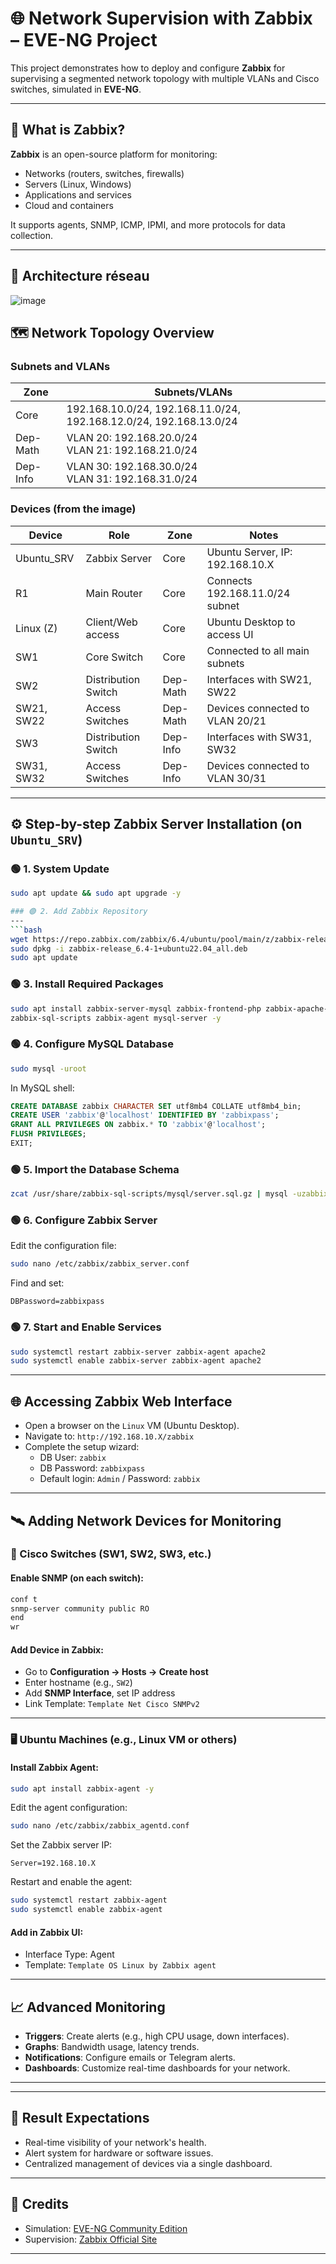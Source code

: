 # 🌐 Network Supervision with Zabbix – EVE-NG Project

This project demonstrates how to deploy and configure **Zabbix** for supervising a segmented network topology with multiple VLANs and Cisco switches, simulated in **EVE-NG**.

---
## 📖 What is Zabbix?

**Zabbix** is an open-source platform for monitoring:
- Networks (routers, switches, firewalls)
- Servers (Linux, Windows)
- Applications and services
- Cloud and containers

It supports agents, SNMP, ICMP, IPMI, and more protocols for data collection.

---
## 🧱 Architecture réseau
![image](https://github.com/user-attachments/assets/ad979aef-2144-42f4-8c8b-6afe75b384a1)




## 🗺️ Network Topology Overview

### Subnets and VLANs

| Zone         | Subnets/VLANs                             |
|--------------|--------------------------------------------|
| Core         | 192.168.10.0/24, 192.168.11.0/24, 192.168.12.0/24, 192.168.13.0/24 |
| Dep-Math     | VLAN 20: 192.168.20.0/24<br>VLAN 21: 192.168.21.0/24 |
| Dep-Info     | VLAN 30: 192.168.30.0/24<br>VLAN 31: 192.168.31.0/24 |

### Devices (from the image)

| Device       | Role                    | Zone        | Notes                                |
|--------------|-------------------------|-------------|---------------------------------------|
| Ubuntu_SRV   | Zabbix Server           | Core        | Ubuntu Server, IP: 192.168.10.X       |
| R1           | Main Router             | Core        | Connects 192.168.11.0/24 subnet       |
| Linux (Z)    | Client/Web access       | Core        | Ubuntu Desktop to access UI          |
| SW1          | Core Switch             | Core        | Connected to all main subnets        |
| SW2          | Distribution Switch     | Dep-Math    | Interfaces with SW21, SW22           |
| SW21, SW22   | Access Switches         | Dep-Math    | Devices connected to VLAN 20/21      |
| SW3          | Distribution Switch     | Dep-Info    | Interfaces with SW31, SW32           |
| SW31, SW32   | Access Switches         | Dep-Info    | Devices connected to VLAN 30/31      |

---

## ⚙️ Step-by-step Zabbix Server Installation (on `Ubuntu_SRV`)

### 🟢 1. System Update
```bash
sudo apt update && sudo apt upgrade -y

### 🟢 2. Add Zabbix Repository
---
```bash
wget https://repo.zabbix.com/zabbix/6.4/ubuntu/pool/main/z/zabbix-release/zabbix-release_6.4-1+ubuntu22.04_all.deb
sudo dpkg -i zabbix-release_6.4-1+ubuntu22.04_all.deb
sudo apt update
```

### 🟢 3. Install Required Packages
```bash
sudo apt install zabbix-server-mysql zabbix-frontend-php zabbix-apache-conf \
zabbix-sql-scripts zabbix-agent mysql-server -y
```

### 🟢 4. Configure MySQL Database
```bash
sudo mysql -uroot
```
In MySQL shell:
```sql
CREATE DATABASE zabbix CHARACTER SET utf8mb4 COLLATE utf8mb4_bin;
CREATE USER 'zabbix'@'localhost' IDENTIFIED BY 'zabbixpass';
GRANT ALL PRIVILEGES ON zabbix.* TO 'zabbix'@'localhost';
FLUSH PRIVILEGES;
EXIT;
```

### 🟢 5. Import the Database Schema
```bash
zcat /usr/share/zabbix-sql-scripts/mysql/server.sql.gz | mysql -uzabbix -pzabbixpass zabbix
```

### 🟢 6. Configure Zabbix Server
Edit the configuration file:
```bash
sudo nano /etc/zabbix/zabbix_server.conf
```
Find and set:
```
DBPassword=zabbixpass
```

### 🟢 7. Start and Enable Services
```bash
sudo systemctl restart zabbix-server zabbix-agent apache2
sudo systemctl enable zabbix-server zabbix-agent apache2
```

---

## 🌐 Accessing Zabbix Web Interface

- Open a browser on the `Linux` VM (Ubuntu Desktop).
- Navigate to: `http://192.168.10.X/zabbix`
- Complete the setup wizard:
  - DB User: `zabbix`
  - DB Password: `zabbixpass`
  - Default login: `Admin` / Password: `zabbix`

---

## 🛰️ Adding Network Devices for Monitoring

### 🔧 Cisco Switches (SW1, SW2, SW3, etc.)

#### Enable SNMP (on each switch):
```bash
conf t
snmp-server community public RO
end
wr
```

#### Add Device in Zabbix:
- Go to **Configuration → Hosts → Create host**
- Enter hostname (e.g., `SW2`)
- Add **SNMP Interface**, set IP address
- Link Template: `Template Net Cisco SNMPv2`

---

### 🖥️ Ubuntu Machines (e.g., Linux VM or others)

#### Install Zabbix Agent:
```bash
sudo apt install zabbix-agent -y
```

Edit the agent configuration:
```bash
sudo nano /etc/zabbix/zabbix_agentd.conf
```
Set the Zabbix server IP:
```
Server=192.168.10.X
```

Restart and enable the agent:
```bash
sudo systemctl restart zabbix-agent
sudo systemctl enable zabbix-agent
```

#### Add in Zabbix UI:
- Interface Type: Agent
- Template: `Template OS Linux by Zabbix agent`

---

## 📈 Advanced Monitoring

- **Triggers**: Create alerts (e.g., high CPU usage, down interfaces).
- **Graphs**: Bandwidth usage, latency trends.
- **Notifications**: Configure emails or Telegram alerts.
- **Dashboards**: Customize real-time dashboards for your network.

---



---

## 🧩 Result Expectations

- Real-time visibility of your network's health.
- Alert system for hardware or software issues.
- Centralized management of devices via a single dashboard.

---

## 📎 Credits

- Simulation: [EVE-NG Community Edition](https://www.eve-ng.net/)
- Supervision: [Zabbix Official Site](https://www.zabbix.com/)

---
